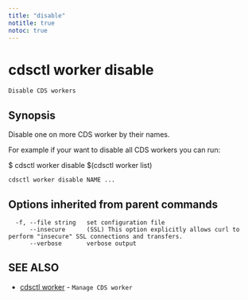 ```yaml
---
title: "disable"
notitle: true
notoc: true
---
```

# cdsctl worker disable

`Disable CDS workers`

## Synopsis

Disable one on more CDS worker by their names.

For example if your want to disable all CDS workers you can run:

$ cdsctl worker disable $(cdsctl worker list)

```
cdsctl worker disable NAME ...
```

## Options inherited from parent commands

```
  -f, --file string   set configuration file
      --insecure      (SSL) This option explicitly allows curl to perform "insecure" SSL connections and transfers.
      --verbose       verbose output
```

## SEE ALSO

* [cdsctl worker](/docs/components/cdsctl/worker/)	 - `Manage CDS worker`

